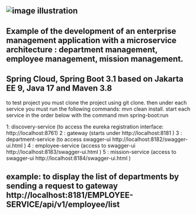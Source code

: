 ![image illustration](https://user-images.githubusercontent.com/57298219/213449413-ea2f7614-932b-4c84-97ae-064ff5ad1192.jpg)
---------------------------------------------------------------------------------------
Example of the development of an enterprise management application
with a microservice architecture :
department management,
employee management,
mission management.
---------------------------------------------------------------------------------------
Spring Cloud,
Spring Boot 3.1 based on Jakarta EE 9, 
Java 17 and Maven 3.8
----------------------------------------------------------------------------------------
to test project you must clone the project using git clone.
then under each service you must run the following commands: mvn clean install.
start each service in the order below with the command mvn spring-boot:run

1: discovery-service (to access the eureka registration interface: http://localhost:8761)
2 : gateway (starts under http://localhost:8181 )
3 : department-service (to access swagger-ui http://localhost:8182/swagger-ui.html )
4 : employee-service (access to swagger-ui http://localhost:8183/swagger-ui.html )
5 : mission-service (access to swagger-ui http://localhost:8184/swagger-ui.html )

example: to display the list of departments by sending a request to gateway 
http://localhost:8181/EMPLOYEE-SERVICE/api/v1/employee/list 
-----------------------------------------------------------------------------------------


